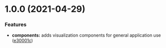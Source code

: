 # 1.0.0 (2021-04-29)


### Features

* **components:** adds visualization components for general application use ([e30001c](https://github.com/PedroHenry-Santos/Perceptron/commit/e30001ce7d192d021bc39a40e38bbcdf5d0227e4))
